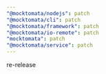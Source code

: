 ```yaml
---
"@mocktomata/nodejs": patch
"@mocktomata/cli": patch
"@mocktomata/framework": patch
"@mocktomata/io-remote": patch
"mocktomata": patch
"@mocktomata/service": patch
---
```


re-release
